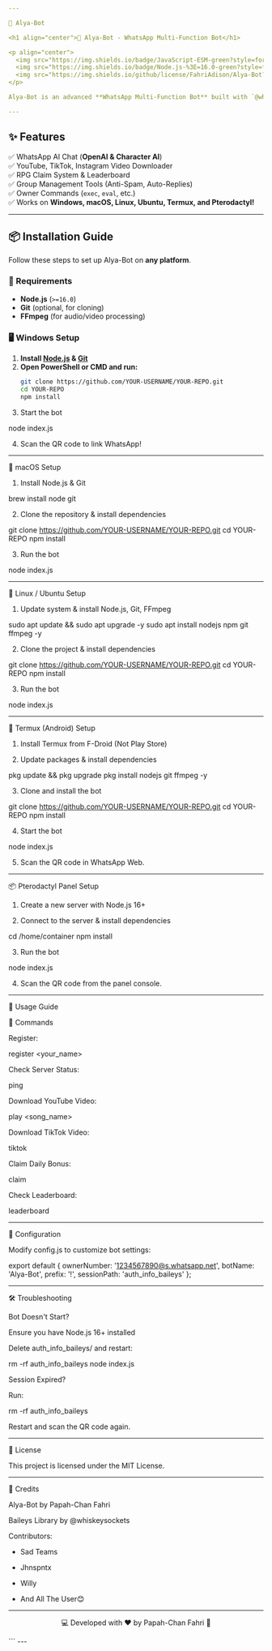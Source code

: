 ```yaml
---

📌 Alya-Bot

<h1 align="center">🤖 Alya-Bot - WhatsApp Multi-Function Bot</h1>

<p align="center">
  <img src="https://img.shields.io/badge/JavaScript-ESM-green?style=for-the-badge&logo=javascript" alt="JavaScript">
  <img src="https://img.shields.io/badge/Node.js-%3E=16.0-green?style=for-the-badge&logo=node.js">
  <img src="https://img.shields.io/github/license/FahriAdison/Alya-Bot?style=for-the-badge">
</p>

Alya-Bot is an advanced **WhatsApp Multi-Function Bot** built with `@whiskeysockets/baileys`. It supports **YouTube/Instagram/TikTok downloads, AI chat, anti-spam, RPG claims, and more!** 🚀

---
```


## **✨ Features**
✅ WhatsApp AI Chat (**OpenAI & Character AI**)  
✅ YouTube, TikTok, Instagram Video Downloader  
✅ RPG Claim System & Leaderboard  
✅ Group Management Tools (Anti-Spam, Auto-Replies)  
✅ Owner Commands (`exec`, `eval`, etc.)  
✅ Works on **Windows, macOS, Linux, Ubuntu, Termux, and Pterodactyl!**  

---

## **📦 Installation Guide**
Follow these steps to set up Alya-Bot on **any platform**.

### **🔹 Requirements**
- **Node.js** (`>=16.0`)
- **Git** (optional, for cloning)
- **FFmpeg** (for audio/video processing)

### **🖥️ Windows Setup**
1. **Install [Node.js](https://nodejs.org/) & [Git](https://git-scm.com/downloads)**  
2. **Open PowerShell or CMD and run:**
   ```sh
   git clone https://github.com/YOUR-USERNAME/YOUR-REPO.git
   cd YOUR-REPO
   npm install

3. Start the bot

node index.js


4. Scan the QR code to link WhatsApp!




---

🍏 macOS Setup

1. Install Node.js & Git

brew install node git


2. Clone the repository & install dependencies

git clone https://github.com/YOUR-USERNAME/YOUR-REPO.git
cd YOUR-REPO
npm install


3. Run the bot

node index.js




---

🐧 Linux / Ubuntu Setup

1. Update system & install Node.js, Git, FFmpeg

sudo apt update && sudo apt upgrade -y
sudo apt install nodejs npm git ffmpeg -y


2. Clone the project & install dependencies

git clone https://github.com/YOUR-USERNAME/YOUR-REPO.git
cd YOUR-REPO
npm install


3. Run the bot

node index.js




---

📱 Termux (Android) Setup

1. Install Termux from F-Droid (Not Play Store)


2. Update packages & install dependencies

pkg update && pkg upgrade
pkg install nodejs git ffmpeg -y


3. Clone and install the bot

git clone https://github.com/YOUR-USERNAME/YOUR-REPO.git
cd YOUR-REPO
npm install


4. Start the bot

node index.js


5. Scan the QR code in WhatsApp Web.




---

📦 Pterodactyl Panel Setup

1. Create a new server with Node.js 16+


2. Connect to the server & install dependencies

cd /home/container
npm install


3. Run the bot

node index.js


4. Scan the QR code from the panel console.




---

🚀 Usage Guide

📜 Commands

Register:

register <your_name>

Check Server Status:

ping

Download YouTube Video:

play <song_name>

Download TikTok Video:

tiktok <link>

Claim Daily Bonus:

claim

Check Leaderboard:

leaderboard



---

🔧 Configuration

Modify config.js to customize bot settings:

export default {
  ownerNumber: '1234567890@s.whatsapp.net',
  botName: 'Alya-Bot',
  prefix: '!',
  sessionPath: 'auth_info_baileys'
};


---

🛠️ Troubleshooting

Bot Doesn't Start?

Ensure you have Node.js 16+ installed

Delete auth_info_baileys/ and restart:

rm -rf auth_info_baileys
node index.js


Session Expired?

Run:

rm -rf auth_info_baileys

Restart and scan the QR code again.



---

📜 License

This project is licensed under the MIT License.


---

💙 Credits

Alya-Bot by Papah-Chan Fahri

Baileys Library by @whiskeysockets

Contributors:
- Sad Teams
- Jhnspntx
- Willy
  
- And All The User😊



---

<p align="center">
💻 Developed with ❤️ by Papah-Chan Fahri 🚀
</p>
```
---
